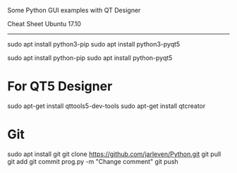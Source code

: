 Some Python GUI examples with QT Designer


  Cheat Sheet Ubuntu 17.10
****************************

sudo apt install python3-pip
sudo apt  install python3-pyqt5


sudo apt install python-pip
sudo apt  install python-pyqt5

# For QT5 Designer
sudo apt-get install qttools5-dev-tools
sudo apt-get install qtcreator


# Git 
sudo apt install git
git clone https://github.com/jarleven/Python.git
git pull
git add 
git commit prog.py -m "Change comment" 
git push
